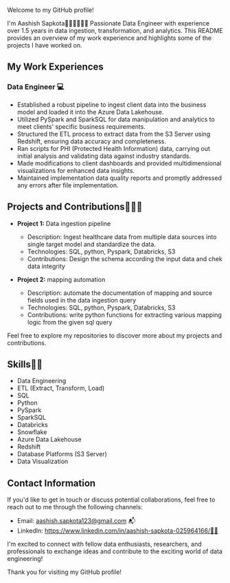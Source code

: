 
Welcome to my GitHub profile!

I'm Aashish Sapkota👨🏻‍💻👨🏻‍💻
Passionate Data Engineer with experience over 1.5 years in data ingestion, transformation, and analytics. This README provides an overview of my work experience and highlights some of the projects I have worked on.

## My Work Experiences

### Data Engineer 💻
- Established a robust pipeline to ingest client data into the business model and loaded it into the Azure Data Lakehouse.
- Utilized PySpark and SparkSQL for data manipulation and analytics to meet clients' specific business requirements.
- Structured the ETL process to extract data from the S3 Server using Redshift, ensuring data accuracy and completeness.
- Ran scripts for PHI (Protected Health Information) data, carrying out initial analysis and validating data against industry standards.
- Made modifications to client dashboards and provided multidimensional visualizations for enhanced data insights.
- Maintained implementation data quality reports and promptly addressed any errors after file implementation.

## Projects and Contributions🚀🚀📒

- **Project 1:** Data ingestion pipeline
  - Description: Ingest healthcare data from multiple data sources into single target model and standardize the data.
  - Technologies: SQL, python, Pyspark, Databricks, S3
  - Contributions: Design the schema according the input data and chek data integrity

- **Project 2:** mapping automation 
  - Description: automate the documentation of mapping and source fields used in the data ingestion query
  - Technologies: SQL, python, Pyspark, Databricks, S3
  - Contributions: write python functions for extracting various mapping logic from the given sql query

Feel free to explore my repositories to discover more about my projects and contributions.

## Skills🔨🔨

- Data Engineering
- ETL (Extract, Transform, Load)
- SQL
- Python
- PySpark
- SparkSQL
- Databricks
- Snowflake
- Azure Data Lakehouse
- Redshift
- Database Platforms (S3 Server)
- Data Visualization

## Contact Information

If you'd like to get in touch or discuss potential collaborations, feel free to reach out to me through the following channels:

- Email: aashish.sapkota123@gmail.com 📬
- LinkedIn: https://www.linkedin.com/in/aashish-sapkota-025964166/👨‍💼

I'm excited to connect with fellow data enthusiasts, researchers, and professionals to exchange ideas and contribute to the exciting world of data engineering!

Thank you for visiting my GitHub profile!
<!---
aashish704/aashish704 is a ✨ special ✨ repository because its `README.md` (this file) appears on your GitHub profile.
You can click the Preview link to take a look at your changes.
--->

